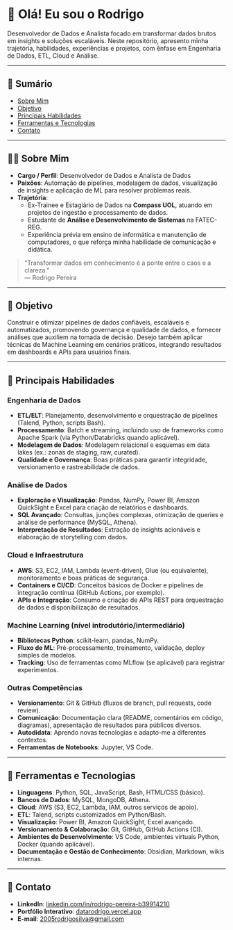 <!-- ========================= -->
<!-- README.md - Portfólio de Rodrigo -->
<!-- ========================= -->

# 👋 Olá! Eu sou o Rodrigo

Desenvolvedor de Dados e Analista focado em transformar dados brutos em insights e soluções escaláveis. Neste repositório, apresento minha trajetória, habilidades, experiências e projetos, com ênfase em Engenharia de Dados, ETL, Cloud e Análise.

---

## 📖 Sumário

- [Sobre Mim](#-sobre-mim)  
- [Objetivo](#-objetivo)  
- [Principais Habilidades](#-principais-habilidades)  
- [Ferramentas e Tecnologias](#-ferramentas-e-tecnologias)  
- [Contato](#-contato)  

---

## 👨‍💻 Sobre Mim

- **Cargo / Perfil**: Desenvolvedor de Dados e Analista de Dados  
- **Paixões**: Automação de pipelines, modelagem de dados, visualização de insights e aplicação de ML para resolver problemas reais.  
- **Trajetória**:
  - Ex-Trainee e Estagiário de Dados na **Compass UOL**, atuando em projetos de ingestão e processamento de dados.
  - Estudante de **Análise e Desenvolvimento de Sistemas** na FATEC-REG.
  - Experiência prévia em ensino de informática e manutenção de computadores, o que reforça minha habilidade de comunicação e didática.

> “Transformar dados em conhecimento é a ponte entre o caos e a clareza.”  
> — Rodrigo Pereira

---

## 🎯 Objetivo

Construir e otimizar pipelines de dados confiáveis, escaláveis e automatizados, promovendo governança e qualidade de dados, e fornecer análises que auxiliem na tomada de decisão. Desejo também aplicar técnicas de Machine Learning em cenários práticos, integrando resultados em dashboards e APIs para usuários finais.

---

## 🚀 Principais Habilidades

### Engenharia de Dados
- **ETL/ELT**: Planejamento, desenvolvimento e orquestração de pipelines (Talend, Python, scripts Bash).  
- **Processamento**: Batch e streaming, incluindo uso de frameworks como Apache Spark (via Python/Databricks quando aplicável).  
- **Modelagem de Dados**: Modelagem relacional e esquemas em data lakes (ex.: zonas de staging, raw, curated).  
- **Qualidade e Governança**: Boas práticas para garantir integridade, versionamento e rastreabilidade de dados.

### Análise de Dados
- **Exploração e Visualização**: Pandas, NumPy, Power BI, Amazon QuickSight e Excel para criação de relatórios e dashboards.  
- **SQL Avançado**: Consultas, junções complexas, otimização de queries e análise de performance (MySQL, Athena).  
- **Interpretação de Resultados**: Extração de insights acionáveis e elaboração de storytelling com dados.

### Cloud e Infraestrutura
- **AWS**: S3, EC2, IAM, Lambda (event-driven), Glue (ou equivalente), monitoramento e boas práticas de segurança.  
- **Containers e CI/CD**: Conceitos básicos de Docker e pipelines de integração contínua (GitHub Actions, por exemplo).  
- **APIs e Integração**: Consumo e criação de APIs REST para orquestração de dados e disponibilização de resultados.

### Machine Learning (nível introdutório/intermediário)
- **Bibliotecas Python**: scikit-learn, pandas, NumPy.  
- **Fluxo de ML**: Pré-processamento, treinamento, validação, deploy simples de modelos.  
- **Tracking**: Uso de ferramentas como MLflow (se aplicável) para registrar experimentos.

### Outras Competências
- **Versionamento**: Git & GitHub (fluxos de branch, pull requests, code review).  
- **Comunicação**: Documentação clara (README, comentários em código, diagramas), apresentação de resultados para públicos diversos.  
- **Autodidata**: Aprendo novas tecnologias e adapto-me a diferentes contextos.  
- **Ferramentas de Notebooks**: Jupyter, VS Code.

---

## 🧰 Ferramentas e Tecnologias

- **Linguagens**: Python, SQL, JavaScript, Bash, HTML/CSS (básico).  
- **Bancos de Dados**: MySQL, MongoDB, Athena.  
- **Cloud**: AWS (S3, EC2, Lambda, IAM, outros serviços de apoio).  
- **ETL**: Talend, scripts customizados em Python/Bash.  
- **Visualização**: Power BI, Amazon QuickSight, Excel avançado.  
- **Versionamento & Colaboração**: Git, GitHub, GitHub Actions (CI).  
- **Ambientes de Desenvolvimento**: VS Code, ambientes virtuais Python, Docker (quando aplicável).  
- **Documentação e Gestão de Conhecimento**: Obsidian, Markdown, wikis internas.

---

## 🤝 Contato

- **LinkedIn**: [linkedin.com/in/rodrigo-pereira-b39914210](https://www.linkedin.com/in/rodrigo-pereira-b39914210/)  
- **Portfólio Interativo**: [datarodrigo.vercel.app](https://datarodrigo.vercel.app/)  
- **E-mail**: 2005rodrigosilva@gmail.com  
